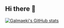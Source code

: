 ## Hi there 👋

[![Galmaeki's GitHub stats](https://github-readme-stats.vercel.app/api?username=Galmaeki&include_all_commits=true&theme=nord&hide_border=true&count_private=true)](https://github.com/anuraghazra/github-readme-stats)

<!--
**Galmaeki/Galmaeki** is a ✨ _special_ ✨ repository because its `README.md` (this file) appears on your GitHub profile.

Here are some ideas to get you started:

- 🔭 I’m currently working on ...
- 🌱 I’m currently learning ...
- 👯 I’m looking to collaborate on ...
- 🤔 I’m looking for help with ...
- 💬 Ask me about ...
- 📫 How to reach me: ...
- 😄 Pronouns: ...
- ⚡ Fun fact: ...
-->
